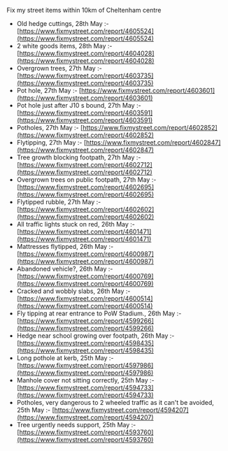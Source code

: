 Fix my street items within 10km of Cheltenham centre

<!-- fix_marker starts -->

- Old hedge cuttings, 28th May :- [https://www.fixmystreet.com/report/4605524](https://www.fixmystreet.com/report/4605524)
- 2 white goods items, 28th May :- [https://www.fixmystreet.com/report/4604028](https://www.fixmystreet.com/report/4604028)
- Overgrown trees, 27th May :- [https://www.fixmystreet.com/report/4603735](https://www.fixmystreet.com/report/4603735)
- Pot hole, 27th May :- [https://www.fixmystreet.com/report/4603601](https://www.fixmystreet.com/report/4603601)
- Pot hole just after J10 s bound, 27th May :- [https://www.fixmystreet.com/report/4603591](https://www.fixmystreet.com/report/4603591)
- Potholes, 27th May :- [https://www.fixmystreet.com/report/4602852](https://www.fixmystreet.com/report/4602852)
- Flytipping, 27th May :- [https://www.fixmystreet.com/report/4602847](https://www.fixmystreet.com/report/4602847)
- Tree growth blocking footpath, 27th May :- [https://www.fixmystreet.com/report/4602712](https://www.fixmystreet.com/report/4602712)
- Overgrown trees on public footpath, 27th May :- [https://www.fixmystreet.com/report/4602695](https://www.fixmystreet.com/report/4602695)
- Flytipped rubble, 27th May :- [https://www.fixmystreet.com/report/4602602](https://www.fixmystreet.com/report/4602602)
- All traffic lights stuck on red, 26th May :- [https://www.fixmystreet.com/report/4601471](https://www.fixmystreet.com/report/4601471)
- Mattresses flytipped, 26th May :- [https://www.fixmystreet.com/report/4600987](https://www.fixmystreet.com/report/4600987)
- Abandoned vehicle?, 26th May :- [https://www.fixmystreet.com/report/4600769](https://www.fixmystreet.com/report/4600769)
- Cracked and wobbly slabs, 26th May :- [https://www.fixmystreet.com/report/4600514](https://www.fixmystreet.com/report/4600514)
- Fly tipping at rear entrance to PoW Stadium., 26th May :- [https://www.fixmystreet.com/report/4599266](https://www.fixmystreet.com/report/4599266)
- Hedge near school growing over footpath, 26th May :- [https://www.fixmystreet.com/report/4598435](https://www.fixmystreet.com/report/4598435)
- Long pothole at kerb, 25th May :- [https://www.fixmystreet.com/report/4597986](https://www.fixmystreet.com/report/4597986)
- Manhole cover not sitting correctly, 25th May :- [https://www.fixmystreet.com/report/4594733](https://www.fixmystreet.com/report/4594733)
- Potholes, very dangerous to 2 wheeled traffic as it can't be avoided, 25th May :- [https://www.fixmystreet.com/report/4594207](https://www.fixmystreet.com/report/4594207)
- Tree urgently needs support, 25th May :- [https://www.fixmystreet.com/report/4593760](https://www.fixmystreet.com/report/4593760)

<!-- fix_marker ends -->